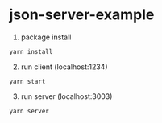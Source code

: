 # json-server-example



1. package install 
```
yarn install
```

2. run client (localhost:1234)

```
yarn start
```

3. run server (localhost:3003)

```
yarn server
```
